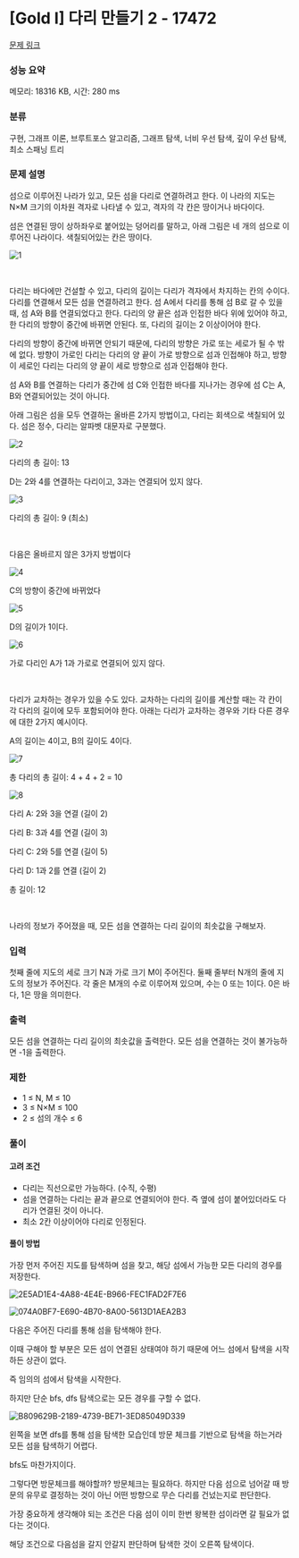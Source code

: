 # [Gold I] 다리 만들기 2 - 17472

[문제 링크](https://www.acmicpc.net/problem/17472) 

### 성능 요약

메모리: 18316 KB, 시간: 280 ms

### 분류

구현, 그래프 이론, 브루트포스 알고리즘, 그래프 탐색, 너비 우선 탐색, 깊이 우선 탐색, 최소 스패닝 트리

### 문제 설명

섬으로 이루어진 나라가 있고, 모든 섬을 다리로 연결하려고 한다. 이 나라의 지도는 N×M 크기의 이차원 격자로 나타낼 수 있고, 격자의 각 칸은 땅이거나 바다이다.

섬은 연결된 땅이 상하좌우로 붙어있는 덩어리를 말하고, 아래 그림은 네 개의 섬으로 이루어진 나라이다. 색칠되어있는 칸은 땅이다.

![1](https://user-images.githubusercontent.com/88186460/222297365-58c7b8e0-8009-4470-9d69-c03af449941f.png)

<br/>

다리는 바다에만 건설할 수 있고, 다리의 길이는 다리가 격자에서 차지하는 칸의 수이다. 다리를 연결해서 모든 섬을 연결하려고 한다. 섬 A에서 다리를 통해 섬 B로 갈 수 있을 때, 섬 A와 B를 연결되었다고 한다. 다리의 양 끝은 섬과 인접한 바다 위에 있어야 하고, 한 다리의 방향이 중간에 바뀌면 안된다. 또, 다리의 길이는 2 이상이어야 한다.

다리의 방향이 중간에 바뀌면 안되기 때문에, 다리의 방향은 가로 또는 세로가 될 수 밖에 없다. 방향이 가로인 다리는 다리의 양 끝이 가로 방향으로 섬과 인접해야 하고, 방향이 세로인 다리는 다리의 양 끝이 세로 방향으로 섬과 인접해야 한다.

섬 A와 B를 연결하는 다리가 중간에 섬 C와 인접한 바다를 지나가는 경우에 섬 C는 A, B와 연결되어있는 것이 아니다. 

아래 그림은 섬을 모두 연결하는 올바른 2가지 방법이고, 다리는 회색으로 색칠되어 있다. 섬은 정수, 다리는 알파벳 대문자로 구분했다.

![2](https://user-images.githubusercontent.com/88186460/222297378-d840108a-dbb7-445d-8ca6-b5e134d562c1.png)

다리의 총 길이: 13

D는 2와 4를 연결하는 다리이고, 3과는 연결되어 있지 않다.

![3](https://user-images.githubusercontent.com/88186460/222297376-7fe51350-6d35-4364-86ba-c49db3aad08c.png)

다리의 총 길이: 9 (최소)

<br/>

다음은 올바르지 않은 3가지 방법이다

![4](https://user-images.githubusercontent.com/88186460/222297375-cb62d667-afd6-46d4-8dfb-b7de5f0846e6.png)

C의 방향이 중간에 바뀌었다

![5](https://user-images.githubusercontent.com/88186460/222297373-a0551b2b-cf99-4465-9c3a-2bcd52b051f2.png)

D의 길이가 1이다.

![6](https://user-images.githubusercontent.com/88186460/222297372-1e1f901e-4641-4be9-b375-ff4637331820.png)

가로 다리인 A가 1과 가로로 연결되어 있지 않다.

<br/>

다리가 교차하는 경우가 있을 수도 있다. 교차하는 다리의 길이를 계산할 때는 각 칸이 각 다리의 길이에 모두 포함되어야 한다. 아래는 다리가 교차하는 경우와 기타 다른 경우에 대한 2가지 예시이다.

A의 길이는 4이고, B의 길이도 4이다.

![7](https://user-images.githubusercontent.com/88186460/222297369-8f4c166a-96a6-423c-8289-b2bae2cc97c9.png)

총 다리의 총 길이: 4 + 4 + 2 = 10

![8](https://user-images.githubusercontent.com/88186460/222297366-726b3724-0ca0-440b-85be-18d800aee61f.png)

다리 A: 2와 3을 연결 (길이 2)

다리 B: 3과 4를 연결 (길이 3)

다리 C: 2와 5를 연결 (길이 5)

다리 D: 1과 2를 연결 (길이 2)

총 길이: 12

<br/>

나라의 정보가 주어졌을 때, 모든 섬을 연결하는 다리 길이의 최솟값을 구해보자.

### 입력 

첫째 줄에 지도의 세로 크기 N과 가로 크기 M이 주어진다. 둘째 줄부터 N개의 줄에 지도의 정보가 주어진다. 각 줄은 M개의 수로 이루어져 있으며, 수는 0 또는 1이다. 0은 바다, 1은 땅을 의미한다.

### 출력 

모든 섬을 연결하는 다리 길이의 최솟값을 출력한다. 모든 섬을 연결하는 것이 불가능하면 -1을 출력한다.

### 제한

- 1 ≤ N, M ≤ 10
- 3 ≤ N×M ≤ 100
- 2 ≤ 섬의 개수 ≤ 6
 
### 풀이

#### 고려 조건
- 다리는 직선으로만 가능하다. (수직, 수평)
- 섬을 연결하는 다리는 끝과 끝으로 연결되어야 한다. 즉 옆에 섬이 붙어있더라도 다리가 연결된 것이 아니다.
- 최소 2칸 이상이어야 다리로 인정된다.

#### 풀이 방법
가장 먼저 주어진 지도를 탐색하며 섬을 찾고, 해당 섬에서 가능한 모든 다리의 경우를 저장한다.

![2E5AD1E4-4A88-4E4E-B966-FEC1FAD2F7E6](https://user-images.githubusercontent.com/88186460/222374278-686583d0-1c8c-4017-a1e5-bc383d91f9b4.jpg)

![074A0BF7-E690-4B70-8A00-5613D1AEA2B3](https://user-images.githubusercontent.com/88186460/222374295-57c77dfb-d01b-49e9-832f-6d56642dc299.jpg)

다음은 주어진 다리를 통해 섬을 탐색해야 한다.

이때 구해야 할 부분은 모든 섬이 연결된 상태여야 하기 때문에 어느 섬에서 탐색을 시작하든 상관이 없다.

즉 임의의 섬에서 탐색을 시작한다.

하지만 단순 bfs, dfs 탐색으로는 모든 경우를 구할 수 없다.

![B809629B-2189-4739-BE71-3ED85049D339](https://user-images.githubusercontent.com/88186460/222374592-92d73c09-caf3-4c52-863d-a5abaa388540.jpg)

왼쪽을 보면 dfs를 통해 섬을 탐색한 모습인데 방문 체크를 기반으로 탐색을 하는거라 모든 섬을 탐색하기 어렵다.

bfs도 마찬가지이다.

그렇다면 방문체크를 해야할까? 방문체크는 필요하다. 하지만 다음 섬으로 넘어갈 때 방문의 유무로 결정하는 것이 아닌 어떤 방향으로 무슨 다리를 건넜는지로 판단한다.

가장 중요하게 생각해야 되는 조건은 다음 섬이 이미 한번 왕복한 섬이라면 갈 필요가 없다는 것이다.

해당 조건으로 다음섬을 갈지 안갈지 판단하며 탐색한 것이 오른쪽 탐색이다.
